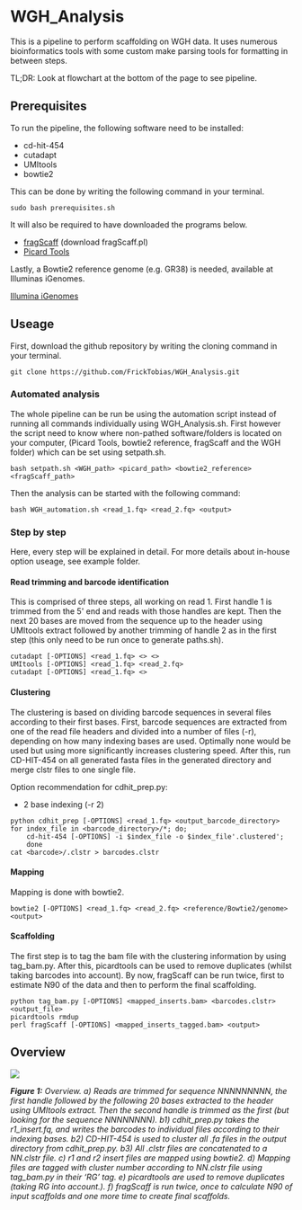 # WGH_Analysis

This is a pipeline to perform scaffolding on WGH data. It uses numerous bioinformatics tools with some custom make
parsing tools for formatting in between steps. 

TL;DR: Look at flowchart at the bottom of the page to see pipeline.

## Prerequisites

To run the pipeline, the following software need to be installed:

  - cd-hit-454
  - cutadapt
  - UMItools
  - bowtie2
  
This can be done by writing the following command in your terminal.

```
sudo bash prerequisites.sh
```

It will also be required to have downloaded the programs below. 

  - [fragScaff](https://sourceforge.net/projects/fragscaff/files/?source=navbar) (download fragScaff.pl)
  - [Picard Tools](https://github.com/broadinstitute/picard)

Lastly, a Bowtie2 reference genome (e.g. GR38) is needed, available at Illuminas iGenomes.

[Illumina iGenomes](https://support.illumina.com/sequencing/sequencing_software/igenome.html)

## Useage

First, download the github repository by writing the cloning command in your terminal.

```
git clone https://github.com/FrickTobias/WGH_Analysis.git
```

### Automated analysis
The whole pipeline can be run be using the automation script instead of running all commands individually using 
WGH_Analysis.sh. First however the script need to know where non-pathed software/folders is located on your computer, (Picard 
Tools, bowtie2 reference, fragScaff and the WGH folder) which can be set using setpath.sh.

```
bash setpath.sh <WGH_path> <picard_path> <bowtie2_reference> <fragScaff_path>
```
Then the analysis can be started with the following command:
```
bash WGH_automation.sh <read_1.fq> <read_2.fq> <output>
```

### Step by step
Here, every step will be explained in detail. For more details about in-house option useage, see example folder.

#### Read trimming and barcode identification
This is comprised of three steps, all working on read 1. First handle 1 is trimmed from the 5' end and reads with 
those handles are kept. Then the next 20 bases are moved from the sequence up to the header using UMItools extract 
followed by another trimming of handle 2 as in the first step (this only need to be run once to generate paths.sh).

```
cutadapt [-OPTIONS] <read_1.fq> <> <>
UMItools [-OPTIONS] <read_1.fq> <read_2.fq>
cutadapt [-OPTIONS] <read_1.fq> <>
```

#### Clustering
The clustering is based on dividing barcode sequences in several files according to their first bases. First, 
barcode sequences are extracted from one of the read file headers and divided into a number of files (-r), 
depending on how many indexing bases are used. Optimally none would be used but using more significantly increases 
clustering speed. After this, run CD-HIT-454 on all generated fasta files in the generated directory and merge clstr
files to one single file.

Option recommendation for cdhit_prep.py:

   - 2 base indexing (-r 2)

```
python cdhit_prep [-OPTIONS] <read_1.fq> <output_barcode_directory>
for index_file in <barcode_directory>/*; do;
    cd-hit-454 [-OPTIONS] -i $index_file -o $index_file'.clustered'; 
    done
cat <barcode>/.clstr > barcodes.clstr
```

#### Mapping

Mapping is done with bowtie2.

```
bowtie2 [-OPTIONS] <read_1.fq> <read_2.fq> <reference/Bowtie2/genome> <output>
```

#### Scaffolding
The first step is to tag the bam file with the clustering information by using tag_bam.py. After this, picardtools
can be used to remove duplicates (whilst taking barcodes into account). By now, fragScaff can be run twice, first
to estimate N90 of the data and then to perform the final scaffolding.

```
python tag_bam.py [-OPTIONS] <mapped_inserts.bam> <barcodes.clstr> <output_file>
picardtools rmdup
perl fragScaff [-OPTIONS] <mapped_inserts_tagged.bam> <output>
```

## Overview

![](https://github.com/FrickTobias/WGH_Analysis/blob/master/figures/flowchart.png)

_**Figure 1:** Overview. a) Reads are trimmed for sequence NNNNNNNNN, the first handle followed by the following 20 
bases extracted to the header using UMItools extract. Then the second handle is trimmed as the first (but looking 
for the sequence NNNNNNNN). b1) cdhit_prep.py takes the r1_insert.fq, and writes the barcodes to individual files 
according to their indexing bases. b2) CD-HIT-454 is used to cluster all .fa files in the output directory from 
cdhit_prep.py. b3) All .clstr files are concatenated to a NN.clstr file. c) r1 and r2 insert files are mapped using 
bowtie2. d) Mapping files are tagged with cluster number according to NN.clstr file using tag_bam.py in their ‘RG’ tag. 
e) picardtools are used to remove duplicates (taking RG into account.). f) fragScaff is run twice, once to calculate 
N90 of input scaffolds and one more time to create final scaffolds._
